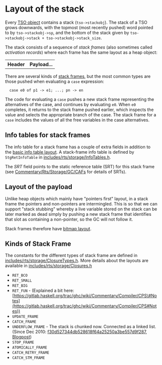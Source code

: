 # Layout of the stack


Every [TSO object](commentary/rts/heap-objects#thread-state-objects) contains a stack (`tso->stackobj`).  The stack of a TSO grows downwards, with the topmost (most recently pushed) word pointed to by `tso->stackobj->sp`, and the bottom of the stack given by `tso->stackobj->stack + tso->stackobj->stack_size`.


The stack consists of a sequence of *stack frames* (also sometimes called *activation records*) where each frame has the same layout as a heap object:

<table><tr><th> Header </th>
<th> Payload... 
</th></tr></table>


There are several kinds of [stack frames](commentary/rts/storage/stack#kinds-of-stack-frame), but the most common types are those pushed when evaluating a `case` expression:

```wiki
  case e0 of p1 -> e1; ...; pn -> en 
```


The code for evaluating a `case` pushes a new stack frame representing the alternatives of the case, and continues by evaluating `e0`.  When `e0` completes, it returns to the stack frame pushed earlier, which inspects the value and selects the appropriate branch of the case.  The stack frame for a `case` includes the values of all the free variables in the case alternatives.

## Info tables for stack frames


The info table for a stack frame has a couple of extra fields in addition to the [basic info table layout](commentary/rts/heap-objects#info-tables).  A stack-frame info table is defined by `StgRetInfoTable` in [includes/rts/storage/InfoTables.h](https://gitlab.haskell.org/ghc/ghc/tree/master/ghc/includes/rts/storage/InfoTables.h).

[](/trac/ghc/attachment/wiki/Commentary/Rts/Storage/Stack/ret-itbl-no-rv.png)


The *SRT* field points to the static reference table (SRT) for this stack frame (see [Commentary/Rts/Storage/GC/CAFs](commentary/rts/storage/gc/CAFs) for details of SRTs).

## Layout of the payload


Unlike heap objects which mainly have "pointers first" layout, in a stack frame the pointers and non-pointers are intermingled.  This is so that we can support "stack stubbing" whereby a live variable stored on the stack can be later marked as dead simply by pushing a new stack frame that identifies that slot as containing a non-pointer, so the GC will not follow it.


Stack frames therefore have [bitmap layout](commentary/rts/heap-objects#bitmap-layout).

## Kinds of Stack Frame


The constants for the different types of stack frame are defined in [includes/rts/storage/ClosureTypes.h](https://gitlab.haskell.org/ghc/ghc/tree/master/ghc/includes/rts/storage/ClosureTypes.h).  More details about the layouts are available in [includes/rts/storage/Closures.h](/trac/ghc/browser/ghc/includes/rts/storage/Closures.h)

- `RET_BCO`
- `RET_SMALL`
- `RET_BIG`
- `RET_FUN` - (Explained a bit here: [https://gitlab.haskell.org/trac/ghc/wiki/Commentary/Compiler/CPS\#Notes](https://gitlab.haskell.org/trac/ghc/wiki/Commentary/Compiler/CPS#Notes))
- `UPDATE_FRAME`
- `CATCH_FRAME`
- `UNDERFLOW_FRAME` - The stack is chunked now. Connected as a linked list. (Since Dec 2010: [f30d527344db528618f64a25250a3be557d9f287](/trac/ghc/changeset/f30d527344db528618f64a25250a3be557d9f287/ghc),  [Blogpost](https://ghc.haskell.org/trac/ghc/blog/stack-chunks))
- `STOP_FRAME`
- `ATOMICALLY_FRAME`
- `CATCH_RETRY_FRAME`
- `CATCH_STM_FRAME`
